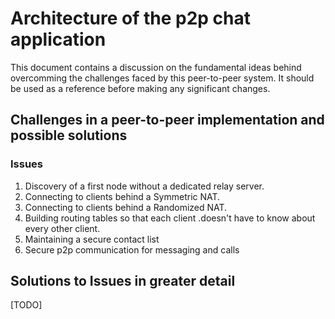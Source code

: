 # Architecture of the p2p chat application

This document contains a discussion on the fundamental ideas behind overcomming the challenges faced by this peer-to-peer system. It should be used as a reference before making any significant changes.

## Challenges in a peer-to-peer implementation and possible solutions

### Issues
1. Discovery of a first node without a dedicated relay server.
2. Connecting to clients behind a Symmetric NAT.
3. Connecting to clients behind a Randomized NAT.
4. Building routing tables so that each client .doesn't have to know about every other client.
5. Maintaining a secure contact list
6. Secure p2p communication for messaging and calls

## Solutions to Issues in greater detail
[TODO]
